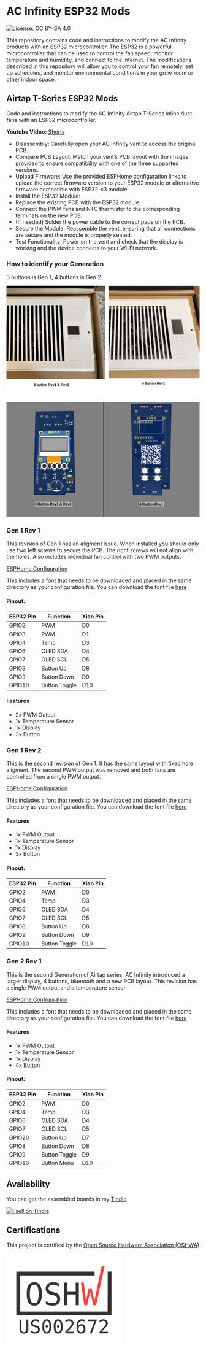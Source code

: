 # AC Infinity ESP32 Mods

[![License: CC BY-SA 4.0](https://img.shields.io/badge/License-CC%20BY--SA%204.0-lightgrey.svg)](https://creativecommons.org/licenses/by-sa/4.0/)

This repository contains code and instructions to modify the AC Infinity products with an ESP32 microcontroller. The ESP32 is a powerful microcontroller that can be used to control the fan speed, monitor temperature and humidity, and connect to the internet. The modifications described in this repository will allow you to control your fan remotely, set up schedules, and monitor environmental conditions in your grow room or other indoor space.


 ## Airtap T-Series ESP32 Mods

Code and instructions to modify the AC Infinity Airtap T-Series inline duct fans with an ESP32 microcontroller.

**Youtube Video:** [Shorts](https://www.youtube.com/shorts/T40RKEEfJKI)

 - Disassembly: Carefully open your AC Infinity vent to access the original PCB.
 - Compare PCB Layout: Match your vent’s PCB layout with the images provided to ensure compatibility with one of the three supported versions.
 - Upload Firmware: Use the provided ESPHome configuration links to upload the correct firmware version to your ESP32 module or alternative firmware compatible with ESP32-c3 module.
 - Install the ESP32 Module:
 - Replace the existing PCB with the ESP32 module.
 - Connect the PWM fans and NTC thermistor to the corresponding terminals on the new PCB.
 - (If needed) Solder the power cable to the correct pads on the PCB.
 - Secure the Module: Reassemble the vent, ensuring that all connections are secure and the module is properly seated.
 - Test Functionality: Power on the vent and check that the display is working and the device connects to your Wi-Fi network.


### How to identify your Generation

3 buttons is Gen 1, 4 buttons is Gen 2.

![Vent Comparison](Airtap-Tx/compare-vent.png "Vent Comparison")

![PCB Comparison](Airtap-Tx/compare-pcb.png "PCB Comparison")

### Gen 1 Rev 1

This revision of Gen 1 has an aligment issue. When installed you should only use two left screws to secure the PCB. The right screws will not align with the holes. Also includes individual fan control with two PWM outputs.

[ESPHome Configuration](Airtap-Tx/Gen-1/esphome-config-rev1.md)

This includes a font that needs to be downloaded and placed in the same directory as your configuration file. You can download the font file [here](https://font.download/font/arial)

#### Pinout:

| ESP32 Pin | Function      | Xiao Pin |
|-----------|---------------|----------|
| GPIO2     | PWM           | D0       |
| GPIO3     | PWM           | D1       |
| GPIO4     | Temp          | D3       |
| GPIO6     | OLED SDA      | D4       |
| GPIO7     | OLED SCL      | D5       |
| GPIO8     | Button Up     | D8       |
| GPIO9     | Button Down   | D9       |
| GPIO10    | Button Toggle | D10      |


#### Features
 - 2x PWM Output
 - 1x Temperature Sensor
 - 1x Display
 - 3x Button

### Gen 1 Rev 2

This is the second revision of Gen 1. It has the same layout with fixed hole aligment. The second PWM output was removed and both fans are controlled from a single PWM output.

[ESPHome Configuration](Airtap-Tx/Gen-1/esphome-config-rev2.md)

This includes a font that needs to be downloaded and placed in the same directory as your configuration file. You can download the font file [here](https://font.download/font/arial)

#### Features
 - 1x PWM Output
 - 1x Temperature Sensor
 - 1x Display
 - 3x Button

#### Pinout:

| ESP32 Pin | Function      | Xiao Pin |
|-----------|---------------|----------|
| GPIO2     | PWM           | D0       |
| GPIO4     | Temp          | D3       |
| GPIO6     | OLED SDA      | D4       |
| GPIO7     | OLED SCL      | D5       |
| GPIO8     | Button Up     | D8       |
| GPIO9     | Button Down   | D9       |
| GPIO10    | Button Toggle | D10      |

### Gen 2 Rev 1

This is the second Generation of Airtap series. AC Infinity introduced a larger display, 4 buttons, bluetooth and a new PCB layout. This revision has a single PWM output and a temperature sensor.

[ESPHome Configuration](Airtap-Tx/Gen-2/esphome-config-rev1.md)

This includes a font that needs to be downloaded and placed in the same directory as your configuration file. You can download the font file [here](https://font.download/font/arial)

#### Features
 - 1x PWM Output
 - 1x Temperature Sensor
 - 1x Display
 - 4x Button

#### Pinout:

| ESP32 Pin | Function      | Xiao Pin |
|-----------|---------------|----------|
| GPIO2     | PWM           | D0       |
| GPIO4     | Temp          | D3       |
| GPIO6     | OLED SDA      | D4       |
| GPIO7     | OLED SCL      | D5       |
| GPIO20    | Button Up     | D7       |
| GPIO8     | Button Down   | D8       |
| GPIO9     | Button Toggle | D9       |
| GPIO10    | Button Menu   | D10      |

 ## Availability
You can get the assembled boards in my [Tindie](https://plantcare.li/airtap-t4?utm_source=github&utm_medium=link&utm_campaign=esp32-mods)

<a href="https://plantcare.li/airtap-t4?utm_source=github&utm_medium=link&utm_campaign=esp32-mods"><img src="https://d2ss6ovg47m0r5.cloudfront.net/badges/tindie-larges.png" alt="I sell on Tindie" width="200" height="104" allign="left"></a>

## Certifications

This project is certified by the [Open Source Hardware Association (OSHWA)](https://certification.oshwa.org/us002672.html)

<img src="Airtap-Tx/certification-mark-US002672-stacked.png" alt="Open Source Hardware Association Certification" width="300" allign="left"/>
